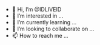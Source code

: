- 👋 Hi, I’m @IDLIVEID
- 👀 I’m interested in ...
- 🌱 I’m currently learning ...
- 💞️ I’m looking to collaborate on ...
- 📫 How to reach me ...

<!---
IDLIVEID/IDLIVEID is a ✨ special ✨ repository because its `README.md` (this file) appears on your GitHub profile.
You can click the Preview link to take a look at your changes.
--->
